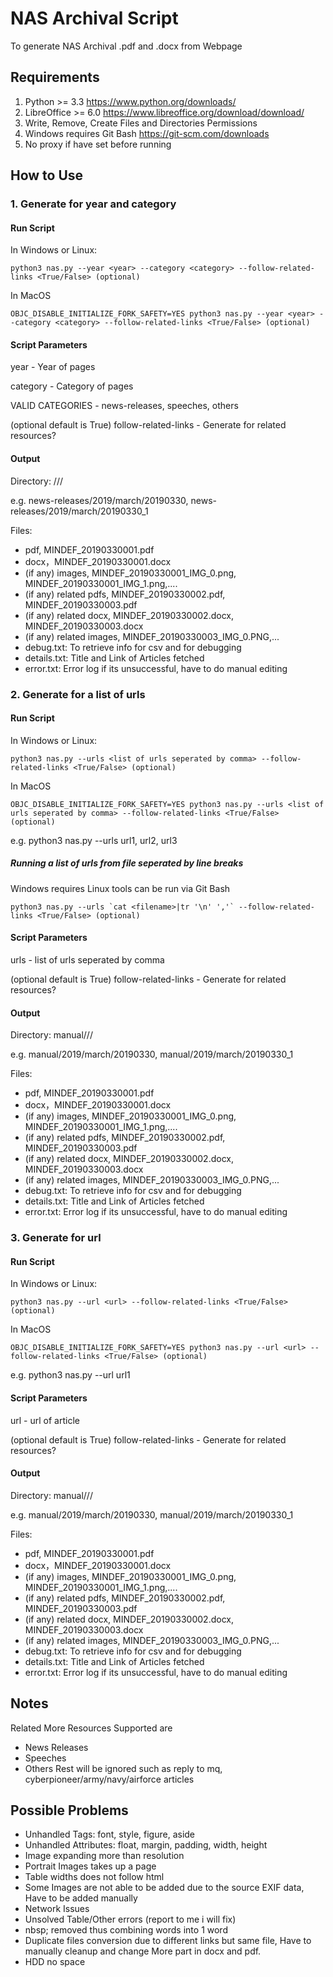 # NAS Archival Script
To generate NAS Archival .pdf and .docx from Webpage

## Requirements
1. Python >= 3.3 https://www.python.org/downloads/
2. LibreOffice >= 6.0 https://www.libreoffice.org/download/download/
3. Write, Remove, Create Files and Directories Permissions
4. Windows requires Git Bash https://git-scm.com/downloads
5. No proxy if have set before running

## How to Use
### 1. Generate for year and category

#### Run Script
In Windows or Linux:
```
python3 nas.py --year <year> --category <category> --follow-related-links <True/False> (optional) 
```

In MacOS
```
OBJC_DISABLE_INITIALIZE_FORK_SAFETY=YES python3 nas.py --year <year> --category <category> --follow-related-links <True/False> (optional) 
```

#### Script Parameters
year - Year of pages

category - Category of pages

VALID CATEGORIES - news-releases, speeches, others

(optional default is True) follow-related-links - Generate for related resources?

#### Output
Directory: <category>/<year>/<month string>/<yyyymmdd>

e.g. news-releases/2019/march/20190330, news-releases/2019/march/20190330_1

Files:
  - pdf, MINDEF_20190330001.pdf
  - docx，MINDEF_20190330001.docx
  - (if any) images, MINDEF_20190330001_IMG_0.png, MINDEF_20190330001_IMG_1.png,....
  - (if any) related pdfs, MINDEF_20190330002.pdf, MINDEF_20190330003.pdf
  - (if any) related docx, MINDEF_20190330002.docx, MINDEF_20190330003.docx
  - (if any) related images, MINDEF_20190330003_IMG_0.PNG,... 
  - debug.txt: To retrieve info for csv and for debugging
  - details.txt: Title and Link of Articles fetched
  - error.txt: Error log if its unsuccessful, have to do manual editing

### 2. Generate for a list of urls

#### Run Script
In Windows or Linux:
```
python3 nas.py --urls <list of urls seperated by comma> --follow-related-links <True/False> (optional) 
```

In MacOS
```
OBJC_DISABLE_INITIALIZE_FORK_SAFETY=YES python3 nas.py --urls <list of urls seperated by comma> --follow-related-links <True/False> (optional) 
```
e.g. python3 nas.py --urls url1, url2, url3

##### Running a list of urls from file seperated by line breaks
Windows requires Linux tools can be run via Git Bash
```
python3 nas.py --urls `cat <filename>|tr '\n' ','` --follow-related-links <True/False> (optional) 
```

#### Script Parameters
urls - list of urls seperated by comma

(optional default is True) follow-related-links - Generate for related resources?

#### Output
Directory: manual/<year>/<month string>/<yyyymmdd>

e.g. manual/2019/march/20190330, manual/2019/march/20190330_1

Files:
  - pdf, MINDEF_20190330001.pdf
  - docx，MINDEF_20190330001.docx
  - (if any) images, MINDEF_20190330001_IMG_0.png, MINDEF_20190330001_IMG_1.png,....
  - (if any) related pdfs, MINDEF_20190330002.pdf, MINDEF_20190330003.pdf
  - (if any) related docx, MINDEF_20190330002.docx, MINDEF_20190330003.docx
  - (if any) related images, MINDEF_20190330003_IMG_0.PNG,... 
  - debug.txt: To retrieve info for csv and for debugging
  - details.txt: Title and Link of Articles fetched
  - error.txt: Error log if its unsuccessful, have to do manual editing

### 3. Generate for url
#### Run Script
In Windows or Linux:
```
python3 nas.py --url <url> --follow-related-links <True/False> (optional) 
```

In MacOS
```
OBJC_DISABLE_INITIALIZE_FORK_SAFETY=YES python3 nas.py --url <url> --follow-related-links <True/False> (optional) 
```
e.g. python3 nas.py --url url1

#### Script Parameters
url - url of article

(optional default is True) follow-related-links - Generate for related resources?

#### Output
Directory: manual/<year>/<month string>/<yyyymmdd>

e.g. manual/2019/march/20190330, manual/2019/march/20190330_1

Files:
  - pdf, MINDEF_20190330001.pdf
  - docx，MINDEF_20190330001.docx
  - (if any) images, MINDEF_20190330001_IMG_0.png, MINDEF_20190330001_IMG_1.png,....
  - (if any) related pdfs, MINDEF_20190330002.pdf, MINDEF_20190330003.pdf
  - (if any) related docx, MINDEF_20190330002.docx, MINDEF_20190330003.docx
  - (if any) related images, MINDEF_20190330003_IMG_0.PNG,... 
  - debug.txt: To retrieve info for csv and for debugging
  - details.txt: Title and Link of Articles fetched
  - error.txt: Error log if its unsuccessful, have to do manual editing

## Notes
Related More Resources Supported are
- News Releases
- Speeches
- Others
Rest will be ignored such as reply to mq, cyberpioneer/army/navy/airforce articles

## Possible Problems
- Unhandled Tags: font, style, figure, aside
- Unhandled Attributes: float, margin, padding, width, height
- Image expanding more than resolution
- Portrait Images takes up a page
- Table widths does not follow html
- Some Images are not able to be added due to the source EXIF data, Have to be added manually
- Network Issues
- Unsolved Table/Other errors (report to me i will fix)
- nbsp; removed thus combining words into 1 word
- Duplicate files conversion due to different links but same file, Have to manually cleanup and change More part in docx and pdf. 
- HDD no space



